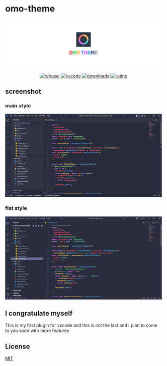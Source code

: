 # omo-theme

![omo theme logo](images/omo-theme-cover.png)

<div align="center">
  
[![release](https://img.shields.io/github/release/omoghadasi/omo-theme.svg?style=for-the-badge&logo=github&logoColor=white&colorA=2b303b&colorB=00e8c6)](https://github.com/omoghadasi/omo-theme/releases/latest)  [![vscode](https://img.shields.io/badge/VS_Code-v1.73+-373277.svg?style=for-the-badge&logo=microsoft&logoColor=white&colorA=2b303b&colorB=7cb7ff)](https://code.visualstudio.com/updates/v1_73)  [![downloads](https://img.shields.io/visual-studio-marketplace/d/omoghadasi.omo-theme?style=for-the-badge&logoColor=white&colorA=2b303b&colorB=96E072)](https://marketplace.visualstudio.com/items?itemName=omoghadasi.omo-theme)  [![rating](https://img.shields.io/visual-studio-marketplace/stars/omoghadasi.omo-theme?style=for-the-badge&logo=reverbnation&logoColor=white&colorA=2b303b&colorB=FFE66D)](https://marketplace.visualstudio.com/items?itemName=omoghadasi.omo-theme)

</div>

## screenshot

### main style

![omo theme flat screenshot](images/screenshot-main.png)

### flat style

![omo theme flat screenshot](images/screenshot-flat.png)

## I congratulate myself

This is my first plugin for vscode and this is not the last and I plan to come to you soon with more features

## License

[MIT](https://github.com/omoghadasi/omo-theme/LICENSE.md)
